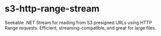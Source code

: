 # s3-http-range-stream
Seekable .NET Stream for reading from S3 presigned URLs using HTTP Range requests. Efficient, streaming-compatible, and great for large files.
 